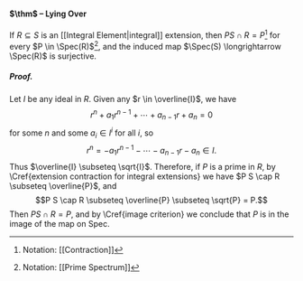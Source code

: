 #### $\thm$ – Lying Over
If $R\subseteq S$ is an [[Integral Element|integral]] extension, then $P S \cap R = P$[^1] for every $P \in \Spec(R)$[^2], and the induced map $\Spec(S) \longrightarrow \Spec(R)$ is surjective.

##### *Proof.*
Let $I$ be any ideal in $R$. Given any $r \in \overline{I}$, we have$$r^n + a_1 r^{n-1} + \cdots + a_{n-1} r + a_n = 0$$for some $n$ and some $a_i \in I^i$ for all $i$, so$$r^n = - a_1 r^{n-1} - \cdots - a_{n-1} r - a_n \in I.$$Thus $\overline{I} \subseteq \sqrt{I}$.
Therefore, if $P$ is a prime in $R$, by \Cref{extension contraction for integral extensions} we have $P S \cap R \subseteq \overline{P}$, and$$P S \cap R \subseteq \overline{P} \subseteq \sqrt{P} = P.$$Then $P S \cap R = P$, and by \Cref{image criterion} we conclude that $P$ is in the image of the map on Spec.

[^1]: Notation: [[Contraction]]
[^2]: Notation: [[Prime Spectrum]]